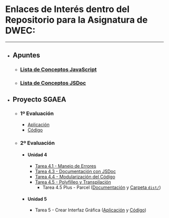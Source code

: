 # Enlaces de Interés dentro del Repositorio para la Asignatura de DWEC:

---

- ## Apuntes
    - ### [Lista de Conceptos JavaScript](LISTA%20DE%20CONCEPTOS%20JAVASCRIPT.md)
    - ### [Lista de Conceptos JSDoc](LISTA%20DE%20CONCEPTOS%20JSDOC.md)
- ## Proyecto SGAEA
    - ### 1º Evaluación
        - [Aplicación](https://aloncraftmc.github.io/DWEC_VIEW_HernandezRobles_Alonso/SGAEA/Original%20(1%C2%AA%20Evaluaci%C3%B3n)/index.html)
        - [Código](SGAEA/Original%20(1ª%20Evaluación)/script.js)
    - ### 2º Evaluación
        - #### Unidad 4
            - [Tarea 4.1 - Manejo de Errores](SGAEA/Tarea_4_1/script.js)
            - [Tarea 4.3 - Documentación con JSDoc](https://aloncraftmc.github.io/DWEC_VIEW_HernandezRobles_Alonso/SGAEA/Tarea_4_3/docs/index.html)
            - [Tarea 4.4 - Modularización del Código](https://aloncraftmc.github.io/DWEC_VIEW_HernandezRobles_Alonso/SGAEA/Tarea_4_4/docs/index.html)
            - [Tarea 4.5 - Polyfilleo y Transpilación](SGAEA/Tarea_4_5/dist/bundle.js)
                - Tarea 4.5 Plus - Parcel ([Documentación](SGAEA/Tarea_4_5_Plus/docmedia/Tarea%204.5%20Plus.md) y [Carpeta `dist/`](SGAEA/Tarea_4_5_Plus/dist/))
        - #### Unidad 5
            - Tarea 5 - Crear Interfaz Gráfica ([Aplicación](https://aloncraftmc.github.io/DWEC_VIEW_HernandezRobles_Alonso/SGAEA/Tarea_5/index.html) y [Código](https://github.com/AloncraftMC/DWEC_VIEW_HernandezRobles_Alonso/tree/master/SGAEA/Tarea_5))